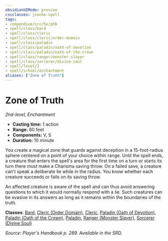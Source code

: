 ```yaml
---
obsidianUIMode: preview
cssclasses: json5e-spell
tags:
- compendium/src/5e/phb
- spell/class/bard
- spell/class/cleric
- spell/class/cleric/order-domain
- spell/class/paladin
- spell/class/paladin/oath-of-devotion
- spell/class/paladin/oath-of-the-crown
- spell/class/ranger/monster-slayer
- spell/class/sorcerer/divine-soul
- spell/level/2
- spell/school/enchantment
aliases: ["Zone of Truth"]
---
```

# Zone of Truth
*2nd-level, Enchantment*  

- **Casting time:** 1 action
- **Range:** 60 feet
- **Components:** V, S
- **Duration:** 10 minute

You create a magical zone that guards against deception in a 15-foot-radius sphere centered on a point of your choice within range. Until the spell ends, a creature that enters the spell's area for the first time on a turn or starts its turn there must make a Charisma saving throw. On a failed save, a creature can't speak a deliberate lie while in the radius. You know whether each creature succeeds or fails on its saving throw.

An affected creature is aware of the spell and can thus avoid answering questions to which it would normally respond with a lie. Such creatures can be evasive in its answers as long as it remains within the boundaries of the truth.

**Classes**: [Bard](5E2014官方资源/classes/bard.md), [Cleric (Order Domain)](5E2014官方资源/classes/cleric-order-domain-tce.md), [Cleric](5E2014官方资源/classes/cleric.md), [Paladin (Oath of Devotion)](5E2014官方资源/classes/paladin-oath-of-devotion.md), [Paladin (Oath of the Crown)](5E2014官方资源/classes/paladin-oath-of-the-crown-scag.md), [Paladin](5E2014官方资源/classes/paladin.md), [Ranger (Monster Slayer)](5E2014官方资源/classes/ranger-monster-slayer-xge.md), [Sorcerer (Divine Soul)](5E2014官方资源/classes/sorcerer-divine-soul-xge.md)

*Source: Player's Handbook p. 289. Available in the SRD.*